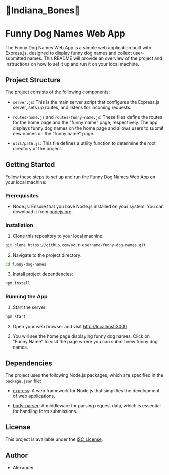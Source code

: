 # 🐶Indiana_Bones🐶
# Funny Dog Names Web App

The Funny Dog Names Web App is a simple web application built with Express.js, designed to display funny dog names and collect user-submitted names. This README will provide an overview of the project and instructions on how to set it up and run it on your local machine.

## Project Structure

The project consists of the following components:

- `server.js`: This is the main server script that configures the Express.js server, sets up routes, and listens for incoming requests.

- `routes/home.js` and `routes/funny-name.js`: These files define the routes for the home page and the "funny name" page, respectively. The app displays funny dog names on the home page and allows users to submit new names on the "funny name" page.

- `util/path.js`: This file defines a utility function to determine the root directory of the project.

## Getting Started

Follow these steps to set up and run the Funny Dog Names Web App on your local machine:

### Prerequisites

- Node.js: Ensure that you have Node.js installed on your system. You can download it from [nodejs.org](https://nodejs.org/).

### Installation

1. Clone this repository to your local machine:

```bash
git clone https://github.com/your-username/funny-dog-names.git
```

2. Navigate to the project directory:

```bash
cd funny-dog-names
```

3. Install project dependencies:

```bash
npm install
```

### Running the App

1. Start the server:

```bash
npm start
```

2. Open your web browser and visit [http://localhost:3000](http://localhost:3000).

3. You will see the home page displaying funny dog names. Click on "Funny Name" to visit the page where you can submit new funny dog names.

## Dependencies

The project uses the following Node.js packages, which are specified in the `package.json` file:

- [express](https://www.npmjs.com/package/express): A web framework for Node.js that simplifies the development of web applications.

- [body-parser](https://www.npmjs.com/package/body-parser): A middleware for parsing request data, which is essential for handling form submissions.

## License

This project is available under the [ISC License](LICENSE).

## Author

- Alexander